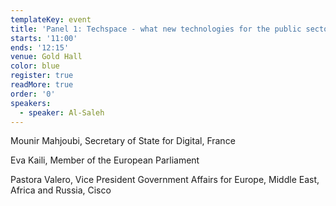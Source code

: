 ```yaml
---
templateKey: event
title: 'Panel 1: Techspace - what new technologies for the public sector?'
starts: '11:00'
ends: '12:15'
venue: Gold Hall
color: blue
register: true
readMore: true
order: '0'
speakers:
  - speaker: Al-Saleh
---
```


Mounir Mahjoubi, Secretary of State for Digital, France

Eva Kaili, Member of the European Parliament

Pastora Valero, Vice President Government Affairs for Europe, Middle East, Africa and Russia, Cisco
